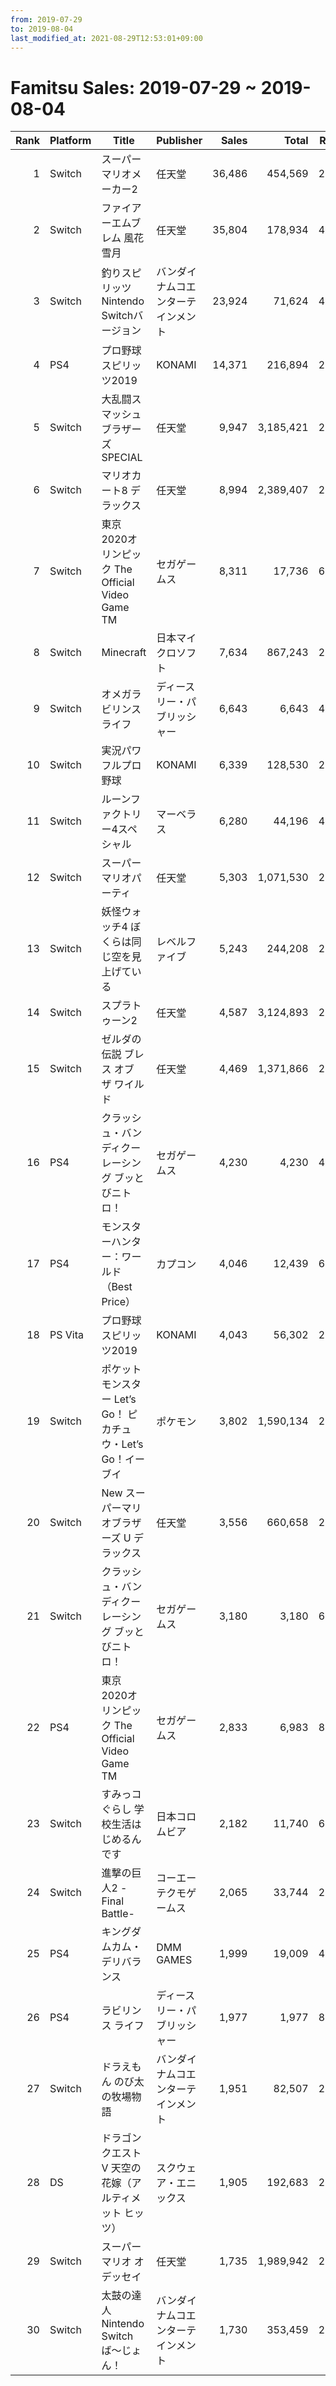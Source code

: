 ```yaml
---
from: 2019-07-29
to: 2019-08-04
last_modified_at: 2021-08-29T12:53:01+09:00
---
```

# Famitsu Sales: 2019-07-29 ~ 2019-08-04
| Rank | Platform | Title | Publisher | Sales | Total | Rate | New |
| -: | -- | -- | -- | -: | -: | -: | -- |
| 1 | Switch | スーパーマリオメーカー2 | 任天堂 | 36,486 | 454,569 | 20% |  |
| 2 | Switch | ファイアーエムブレム 風花雪月 | 任天堂 | 35,804 | 178,934 | 40% |  |
| 3 | Switch | 釣りスピリッツ Nintendo Switchバージョン | バンダイナムコエンターテインメント | 23,924 | 71,624 | 40% |  |
| 4 | PS4 | プロ野球スピリッツ2019 | KONAMI | 14,371 | 216,894 | 20% |  |
| 5 | Switch | 大乱闘スマッシュブラザーズ SPECIAL | 任天堂 | 9,947 | 3,185,421 | 20% |  |
| 6 | Switch | マリオカート8 デラックス | 任天堂 | 8,994 | 2,389,407 | 20% |  |
| 7 | Switch | 東京2020オリンピック The Official Video Game TM | セガゲームス | 8,311 | 17,736 | 60% |  |
| 8 | Switch | Minecraft | 日本マイクロソフト | 7,634 | 867,243 | 20% |  |
| 9 | Switch | オメガラビリンス ライフ | ディースリー・パブリッシャー | 6,643 | 6,643 | 40% | **New** |
| 10 | Switch | 実況パワフルプロ野球 | KONAMI | 6,339 | 128,530 | 20% |  |
| 11 | Switch | ルーンファクトリー4スペシャル | マーベラス | 6,280 | 44,196 | 40% |  |
| 12 | Switch | スーパー マリオパーティ | 任天堂 | 5,303 | 1,071,530 | 20% |  |
| 13 | Switch | 妖怪ウォッチ4 ぼくらは同じ空を見上げている | レベルファイブ | 5,243 | 244,208 | 20% |  |
| 14 | Switch | スプラトゥーン2 | 任天堂 | 4,587 | 3,124,893 | 20% |  |
| 15 | Switch | ゼルダの伝説 ブレス オブ ザ ワイルド | 任天堂 | 4,469 | 1,371,866 | 20% |  |
| 16 | PS4 | クラッシュ・バンディクー レーシング ブッとびニトロ！ | セガゲームス | 4,230 | 4,230 | 40% | **New** |
| 17 | PS4 | モンスターハンター：ワールド （Best Price） | カプコン | 4,046 | 12,439 | 60% |  |
| 18 | PS Vita | プロ野球スピリッツ2019 | KONAMI | 4,043 | 56,302 | 20% |  |
| 19 | Switch | ポケットモンスター Let’s Go！ ピカチュウ・Let’s Go！イーブイ | ポケモン | 3,802 | 1,590,134 | 20% |  |
| 20 | Switch | New スーパーマリオブラザーズ U デラックス | 任天堂 | 3,556 | 660,658 | 20% |  |
| 21 | Switch | クラッシュ・バンディクー レーシング ブッとびニトロ！ | セガゲームス | 3,180 | 3,180 | 60% | **New** |
| 22 | PS4 | 東京2020オリンピック The Official Video Game TM | セガゲームス | 2,833 | 6,983 | 80% |  |
| 23 | Switch | すみっコぐらし 学校生活はじめるんです | 日本コロムビア | 2,182 | 11,740 | 60% |  |
| 24 | Switch | 進撃の巨人2 -Final Battle- | コーエーテクモゲームス | 2,065 | 33,744 | 20% |  |
| 25 | PS4 | キングダムカム・デリバランス | DMM GAMES | 1,999 | 19,009 | 40% |  |
| 26 | PS4 | ラビリンス ライフ | ディースリー・パブリッシャー | 1,977 | 1,977 | 80% | **New** |
| 27 | Switch | ドラえもん のび太の牧場物語 | バンダイナムコエンターテインメント | 1,951 | 82,507 | 20% |  |
| 28 | DS | ドラゴンクエストV 天空の花嫁（アルティメット ヒッツ） | スクウェア・エニックス | 1,905 | 192,683 | 20% |  |
| 29 | Switch | スーパーマリオ オデッセイ | 任天堂 | 1,735 | 1,989,942 | 20% |  |
| 30 | Switch | 太鼓の達人 Nintendo Switchば〜じょん！ | バンダイナムコエンターテインメント | 1,730 | 353,459 | 20% |  |
